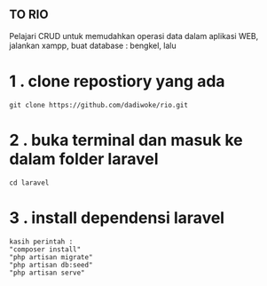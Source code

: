 
## TO RIO 

Pelajari CRUD untuk memudahkan operasi data dalam aplikasi WEB, jalankan xampp, buat database : bengkel, lalu

# 1 . clone repostiory yang ada 
    git clone https://github.com/dadiwoke/rio.git
# 2 . buka terminal dan masuk ke dalam folder laravel
    cd laravel
# 3 . install dependensi laravel
    kasih perintah : 
    "composer install"
    "php artisan migrate"
    "php artisan db:seed"
    "php artisan serve"
